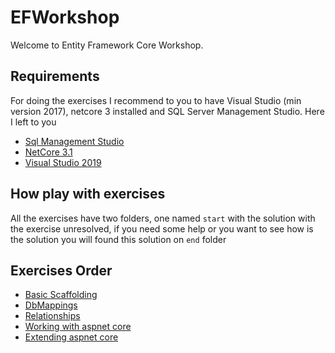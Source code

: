 # EFWorkshop

Welcome to Entity Framework Core Workshop. 

## Requirements 

For doing the exercises I recommend to you to have Visual Studio (min version 2017), netcore 3 installed and SQL Server Management Studio.
Here I left to you

- [Sql Management Studio](https://docs.microsoft.com/es-es/sql/ssms/download-sql-server-management-studio-ssms?view=sql-server-ver15)
- [NetCore 3.1](https://dotnet.microsoft.com/download/dotnet/3.1)
- [Visual Studio 2019](https://visualstudio.microsoft.com/es/vs/)

## How play with exercises

All the exercises have two folders, one named ```start``` with the solution with the exercise unresolved, if you need some help or you want to see how is the solution you will found this solution on ```end``` folder

## Exercises Order

- [Basic Scaffolding](/exercises/EntitiesScaffolding/Exercise.md)
- [DbMappings](/exercises/DbMappings/Exercise.md)
- [Relationships](/exercises/RelationShips/Exercise.md)
- [Working with aspnet core](/exercises/WorkingOnAspNetCore/Exercise.md)
- [Extending aspnet core](/exercises/PatternsAndPractices/Exercise.md)